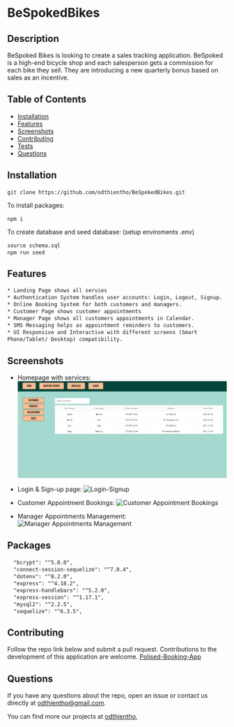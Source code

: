 # BeSpokedBikes
## Description 
BeSpoked Bikes is looking to create a sales tracking application. BeSpoked is a high-end bicycle shop and each salesperson gets a commission for each bike they sell. They are introducing a new quarterly bonus based on sales as an incentive.

  ## Table of Contents
  - [Installation](#installation)
  - [Features](#features)
  - [Screenshots](#screenshots)
  - [Contributing](#contributing)
  - [Tests](#tests)
  - [Questions](#questions)

## Installation
  ```
  git clone https://github.com/odthientho/BeSpokedBikes.git
  ```
  To install packages:
  ```
  npm i
  ```
  To create database and seed database: (setup enviroments .env)
  ```
  source schema.sql
  npm run seed
  ```
  
## Features 
```
* Landing Page shows all servies
* Authentication System handles user accounts: Login, Logout, Signup.
* Online Booking System for both customers and managers.
* Customer Page shows customer appointments
* Manager Page shows all customers appointments in Calendar.
* SMS Messaging helps as appointment reminders to customers.
* UI Responsive and Interactive with different screens (Smart Phone/Tablet/ Desktop) compatibility.
```
  
## Screenshots 
* Homepage with services:
![Homepage](./images/home-page.png)

* Login & Sign-up page:
![Login-Signup](./images/login-signup.png)

* Customer Appointment Bookings:
![Customer Appointment Bookings](./images/customer-appointment.png)

* Manager Appointments Management:
![Manager Appointments Management](./images/manager-appointment.png)

## Packages
``` 
  "bcrypt": "^5.0.0",
  "connect-session-sequelize": "^7.0.4",
  "dotenv": "^8.2.0",
  "express": "^4.18.2",
  "express-handlebars": "^5.2.0",
  "express-session": "^1.17.1",
  "mysql2": "^2.2.5",
  "sequelize": "^6.3.5",
```

## Contributing
Follow the repo link below and submit a pull request. 
Contributions to the development of this application are welcome. 
[Polised-Booking-App](https://github.com/lflyew/Polished) 

## Questions
If you have any questions about the repo, open an issue or contact us directly at odthientho@gmail.com. 

You can find more our projects at [odthientho](https://github.com/odthientho/), 